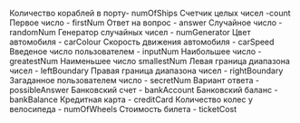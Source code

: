 Количество кораблей в порту- numOfShips
Счетчик целых чисел -count
Первое число - firstNum
Ответ на вопрос - answer
Случайное число - randomNum
Генератор случайных чисел - numGenerator
Цвет автомобиля - carColour
Скорость движения автомобиля - carSpeed
Введеное число пользователем - inputNum
Наибольшее число - greatestNum
Наименьшее число smallestNum
Левая граница диапазона чисел - leftBoundary
Правая граница диапазона чисел - rightBoundary
Загаданное пользователем число - secretNum
Вариант ответа - possibleAnswer
Банковский счет - bankAccount
Банковский баланс - bankBalance
Кредитная карта - creditCard
Количество колес у велосипеда - numOfWheels
Стоимость билета - ticketCost
